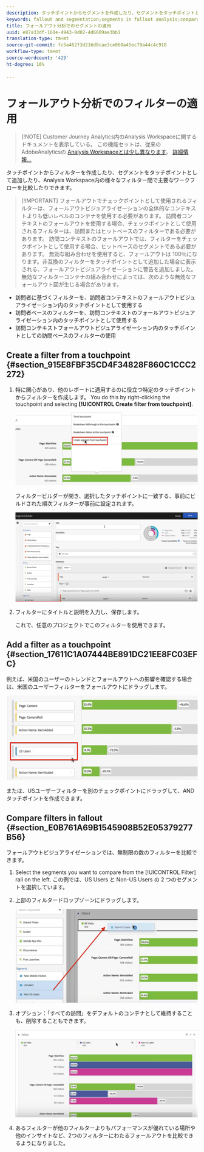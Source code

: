 ```yaml
---
description: タッチポイントからセグメントを作成したり、セグメントをタッチポイントとして追加したり、Analysis Workspace の様々なセグメントにわたって主なワークフローを比較したりできます。
keywords: fallout and segmentation;segments in fallout analysis;compare segments in fallout
title: フォールアウト分析でのセグメントの適用
uuid: e87a33df-160e-4943-8d02-4d6609ae3bb1
translation-type: tm+mt
source-git-commit: fc5a462f3d216d8cae3ce060a45ec79a44c4c918
workflow-type: tm+mt
source-wordcount: '429'
ht-degree: 16%

---
```



# フォールアウト分析でのフィルターの適用

>[!NOTE] Customer Journey Analytics内のAnalysis Workspaceに関するドキュメントを表示している。 この機能セットは、従来のAdobeAnalyticsの [Analysis Workspaceとは少し異なります](https://docs.adobe.com/content/help/ja-JP/analytics/analyze/analysis-workspace/home.html)。 [詳細情報...](/help/getting-started/cja-aa.md)

タッチポイントからフィルターを作成したり、セグメントをタッチポイントとして追加したり、Analysis Workspace内の様々なフィルター間で主要なワークフローを比較したりできます。

>[!IMPORTANT] フォールアウトでチェックポイントとして使用されるフィルターは、フォールアウトビジュアライゼーションの全体的なコンテキストよりも低いレベルのコンテナを使用する必要があります。 訪問者コンテキストのフォールアウトを使用する場合、チェックポイントとして使用されるフィルターは、訪問またはヒットベースのフィルターである必要があります。 訪問コンテキストのフォールアウトでは、フィルターをチェックポイントとして使用する場合、ヒットベースのセグメントである必要があります。 無効な組み合わせを使用すると、フォールアウトは 100％になります。非互換のフィルターをタッチポイントとして追加した場合に表示される、フォールアウトビジュアライゼーションに警告を追加しました。 無効なフィルターコンテナの組み合わせによっては、次のような無効なフォールアウト図が生じる場合があります。

* 訪問者に基づくフィルターを、訪問者コンテキストのフォールアウトビジュアライゼーション内のタッチポイントとして使用する
* 訪問者ベースのフィルターを、訪問コンテキストのフォールアウトビジュアライゼーション内のタッチポイントとして使用する
* 訪問コンテキストフォールアウトビジュアライゼーション内のタッチポイントとしての訪問ベースのフィルターの使用

## Create a filter from a touchpoint {#section_915E8FBF35CD4F34828F860C1CCC2272}

1. 特に関心があり、他のレポートに適用するのに役立つ特定のタッチポイントからフィルターを作成します。 You do this by right-clicking the touchpoint and selecting **[!UICONTROL Create filter from touchpoint]**.

   ![](assets/segment-from-touchpoint.png)

   フィルタービルダーが開き、選択したタッチポイントに一致する、事前にビルドされた順次フィルターが事前に設定されます。

   ![](assets/segment-builder.png)

1. フィルターにタイトルと説明を入力し、保存します。

   これで、任意のプロジェクトでこのフィルターを使用できます。

## Add a filter as a touchpoint {#section_17611C1A07444BE891DC21EE8FC03EFC}

例えば、米国のユーザーのトレンドとフォールアウトへの影響を確認する場合は、米国のユーザーフィルターをフォールアウトにドラッグします。

![](assets/segment-touchpoint.png)

または、USユーザーフィルターを別のチェックポイントにドラッグして、ANDタッチポイントを作成できます。

## Compare filters in fallout {#section_E0B761A69B1545908B52E05379277B56}

フォールアウトビジュアライゼーションでは、無制限の数のフィルターを比較できます。

1. Select the segments you want to compare from the [!UICONTROL Filter] rail on the left. この例では、US Users と Non-US Users の 2 つのセグメントを選択しています。
1. 上部のフィルタードロップゾーンにドラッグします。

   ![](assets/segment-drop.png)

1. オプション：「すべての訪問」をデフォルトのコンテナとして維持することも、削除することもできます。

   ![](assets/seg-compare.png)

1. あるフィルターが他のフィルターよりもパフォーマンスが優れている場所や他のインサイトなど、2つのフィルターにわたるフォールアウトを比較できるようになりました。
